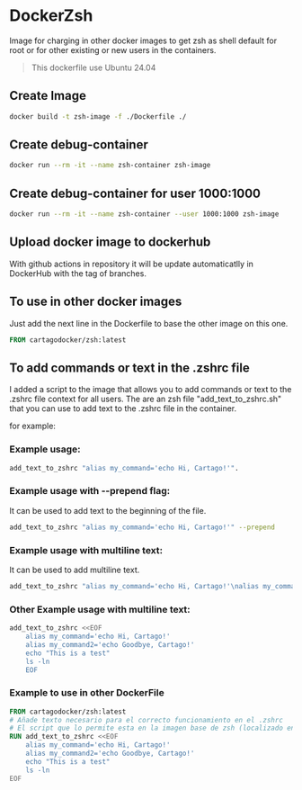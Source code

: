 # DockerZsh

Image for charging in other docker images to get zsh as shell default for root or for other existing or new users in the containers.

> This dockerfile use Ubuntu 24.04

## Create Image

````bash
docker build -t zsh-image -f ./Dockerfile ./
````

## Create debug-container

````bash
docker run --rm -it --name zsh-container zsh-image
````

## Create debug-container for user 1000:1000

````bash
docker run --rm -it --name zsh-container --user 1000:1000 zsh-image
````

## Upload docker image to dockerhub

With github actions in repository it will be update automaticatlly in DockerHub with the tag of branches.

## To use in other docker images

Just add the next line in the Dockerfile to base the other image on this one.

````Dockerfile 
FROM cartagodocker/zsh:latest
````

## To add commands or text in the .zshrc file

I added a script to the image that allows you to add commands or text to the .zshrc file context for all users.
The are an zsh file "add_text_to_zshrc.sh" that you can use to add text to the .zshrc file in the container.

for example:

### Example usage:

````bash
add_text_to_zshrc "alias my_command='echo Hi, Cartago!'".
````

### Example usage with --prepend flag:

It can be used to add text to the beginning of the file.

````bash
add_text_to_zshrc "alias my_command='echo Hi, Cartago!'" --prepend
````

### Example usage with multiline text:

It can be used to add multiline text.

````bash
add_text_to_zshrc "alias my_command='echo Hi, Cartago!'\nalias my_command2='echo Hi, Cartago!'" --prepend
````

### Other Example usage with multiline text:

````bash
add_text_to_zshrc <<EOF
    alias my_command='echo Hi, Cartago!'
    alias my_command2='echo Goodbye, Cartago!'
    echo "This is a test"
    ls -ln
    EOF
`````

### Example to use in other DockerFile

````Dockerfile
FROM cartagodocker/zsh:latest
# Añade texto necesario para el correcto funcionamiento en el .zshrc
# El script que lo permite esta en la imagen base de zsh (localizado en /usr/local/bin/add_text_to_zshrc)
RUN add_text_to_zshrc <<EOF
    alias my_command='echo Hi, Cartago!'
    alias my_command2='echo Goodbye, Cartago!'
    echo "This is a test"
    ls -ln
EOF
````
